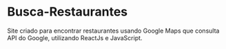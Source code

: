 # Busca-Restaurantes
Site criado para encontrar restaurantes usando Google Maps que consulta API do Google, utilizando ReactJs e JavaScript.
